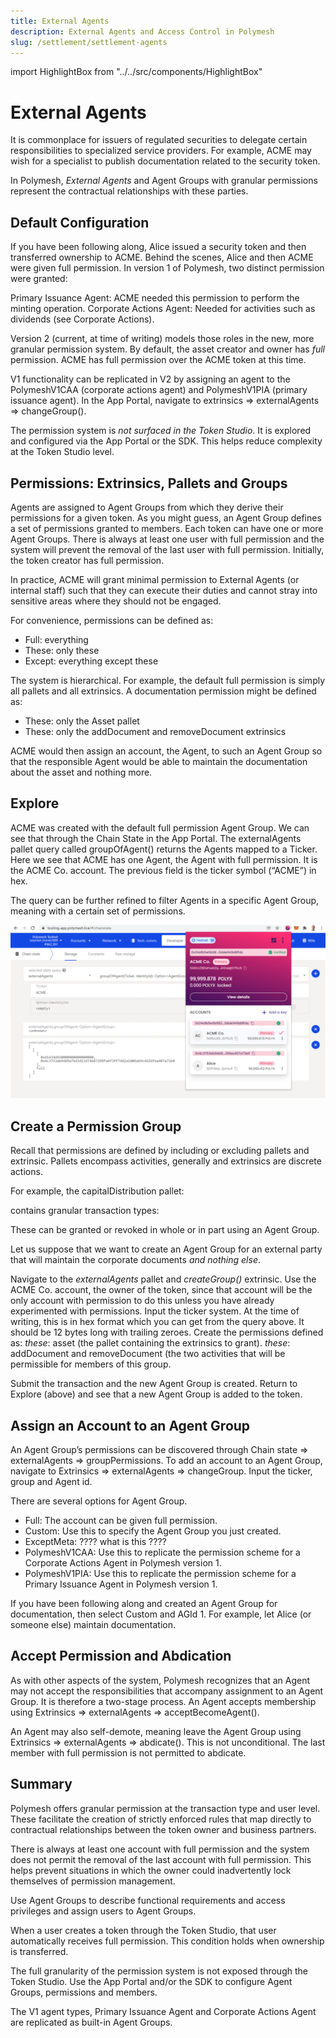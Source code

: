 ```yaml
---
title: External Agents
description: External Agents and Access Control in Polymesh
slug: /settlement/settlement-agents
---
```


import HighlightBox from "../../src/components/HighlightBox"

# External Agents

It is commonplace for issuers of regulated securities to delegate certain responsibilities to specialized service providers. For example, ACME may wish for a specialist to publish documentation related to the security token. 

In Polymesh, _External Agents_ and Agent Groups with granular permissions represent the contractual relationships with these parties. 

## Default Configuration

If you have been following along, Alice issued a security token and then transferred ownership to ACME. Behind the scenes, Alice and then ACME were given full permission. In version 1 of Polymesh, two distinct permission were granted:

Primary Issuance Agent: ACME needed this permission to perform the minting operation. 
Corporate Actions Agent: Needed for activities such as dividends (see Corporate Actions). 

Version 2 (current, at time of writing) models those roles in the new, more granular permission system. By default, the asset creator and owner has _full_ permission. ACME has full permission over the ACME token at this time. 

<highlightBox type=”info”>
V1 functionality can be replicated in V2 by assigning an agent to the PolymeshV1CAA (corporate actions agent) and PolymeshV1PIA (primary issuance agent). In the App Portal, navigate to extrinsics => externalAgents => changeGroup().
</highlightBox>

The permission system is _not surfaced in the Token Studio_. It is explored and configured via the App Portal or the SDK. This helps reduce complexity at the Token Studio level. 

## Permissions: Extrinsics, Pallets and Groups

Agents are assigned to Agent Groups from which they derive their permissions for a given token. As you might guess, an Agent Group defines a set of permissions granted to members. Each token can have one or more Agent Groups. There is always at least one user with full permission and the system will prevent the removal of the last user with full permission. Initially, the token creator has full permission. 

In practice, ACME will grant minimal permission to External Agents (or internal staff) such that they can execute their duties and cannot stray into sensitive areas where they should not be engaged. 

For convenience, permissions can be defined as:

* Full: everything
* These: only these
* Except: everything except these

The system is hierarchical. For example, the default full permission is simply all pallets and all extrinsics. A documentation permission might be defined as:

* These: only the Asset pallet
* These: only the addDocument and removeDocument extrinsics

ACME would then assign an account, the Agent, to such an Agent Group so that the responsible Agent would be able to maintain the documentation about the asset and nothing more. 

## Explore

ACME was created with the default full permission Agent Group. We can see that through the Chain State in the App Portal. The externalAgents pallet query called groupOfAgent() returns the Agents mapped to a Ticker. Here we see that ACME has one Agent, the Agent with full permission. It is the ACME Co. account. The previous field is the ticker symbol (“ACME”) in hex. 

The query can be further refined to filter Agents in a specific Agent Group, meaning with a certain set of permissions. 

![Explore Agent Groups](./images/exploreTokenAgentGroups.PNG)

## Create a Permission Group

Recall that permissions are defined by including or excluding pallets and extrinsic. Pallets encompass activities, generally and extrinsics are discrete actions. 

For example, the capitalDistribution pallet:







contains granular transaction types:



These can be granted or revoked in whole or in part using an Agent Group. 

Let us suppose that we want to create an Agent Group for an external party that will maintain the corporate documents _and nothing else_. 

Navigate to the _externalAgents_ pallet and _createGroup()_ extrinsic. 
Use the ACME Co. account, the owner of the token, since that account will be the only account with permission to do this unless you have already experimented with permissions. 
Input the ticker system. At the time of writing, this is in hex format which you can get from the query above. It should be 12 bytes long with trailing zeroes. 
Create the permissions defined as:
 _these_: asset (the pallet containing the extrinsics to grant). 
_these_: addDocument and removeDocument (the two activities that will be permissible for members of this group. 

Submit the transaction and the new Agent Group is created. Return to Explore (above) and see that a new Agent Group is added to the token. 

## Assign an Account to an Agent Group

An Agent Group’s permissions can be discovered through Chain state => externalAgents => groupPermissions. To add an account to an Agent Group, navigate to Extrinsics => externalAgents => changeGroup. Input the ticker, group and Agent id. 



There are several options for Agent Group. 

* Full: The account can be given full permission. 
* Custom: Use this to specify the Agent Group you just created. 
* ExceptMeta: ???? what is this ????
* PolymeshV1CAA: Use this to replicate the permission scheme for a Corporate Actions Agent in Polymesh version 1. 
* PolymeshV1PIA: Use this to replicate the permission scheme for a Primary Issuance Agent in Polymesh version 1. 

If you have been following along and created an Agent Group for documentation, then select Custom and AGId 1. For example, let Alice (or someone else) maintain documentation. 

## Accept Permission and Abdication

As with other aspects of the system, Polymesh recognizes that an Agent may not accept the responsibilities that accompany assignment to an Agent Group. It is therefore a two-stage process. An Agent accepts membership using Extrinsics => externalAgents => acceptBecomeAgent(). 

An Agent may also self-demote, meaning leave the Agent Group using Extrinsics => externalAgents => abdicate(). This is not unconditional. The last member with full permission is not permitted to abdicate. 

## Summary

Polymesh offers granular permission at the transaction type and user level. These facilitate the creation of strictly enforced rules that map directly to contractual relationships between the token owner and business partners. 

There is always at least one account with full permission and the system does not permit the removal of the last account with full permission. This helps prevent situations in which the owner could inadvertently lock themselves of permission management. 

Use Agent Groups to describe functional requirements and access privileges and assign users to Agent Groups. 

When a user creates a token through the Token Studio, that user automatically receives full permission. This condition holds when ownership is transferred. 

The full granularity of the permission system is not exposed through the Token Studio. Use the App Portal and/or the SDK to configure Agent Groups, permissions and members. 

The V1 agent types, Primary Issuance Agent and Corporate Actions Agent are replicated as built-in Agent Groups.

